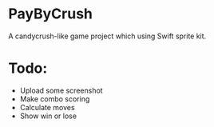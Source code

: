 # PayByCrush

A candycrush-like game project which using Swift sprite kit.



# Todo:
- Upload some screenshot
- Make combo scoring
- Calculate moves 
- Show win or lose
